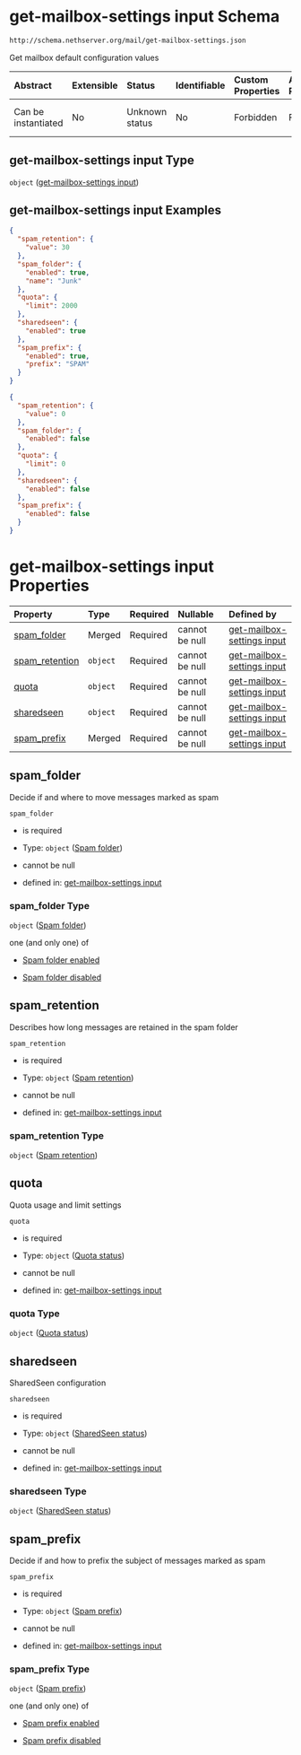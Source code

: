 # get-mailbox-settings input Schema

```txt
http://schema.nethserver.org/mail/get-mailbox-settings.json
```

Get mailbox default configuration values

| Abstract            | Extensible | Status         | Identifiable | Custom Properties | Additional Properties | Access Restrictions | Defined In                                                                         |
| :------------------ | :--------- | :------------- | :----------- | :---------------- | :-------------------- | :------------------ | :--------------------------------------------------------------------------------- |
| Can be instantiated | No         | Unknown status | No           | Forbidden         | Forbidden             | none                | [get-mailbox-settings.json](mail/get-mailbox-settings.json "open original schema") |

## get-mailbox-settings input Type

`object` ([get-mailbox-settings input](get-mailbox-settings.md))

## get-mailbox-settings input Examples

```json
{
  "spam_retention": {
    "value": 30
  },
  "spam_folder": {
    "enabled": true,
    "name": "Junk"
  },
  "quota": {
    "limit": 2000
  },
  "sharedseen": {
    "enabled": true
  },
  "spam_prefix": {
    "enabled": true,
    "prefix": "SPAM"
  }
}
```

```json
{
  "spam_retention": {
    "value": 0
  },
  "spam_folder": {
    "enabled": false
  },
  "quota": {
    "limit": 0
  },
  "sharedseen": {
    "enabled": false
  },
  "spam_prefix": {
    "enabled": false
  }
}
```

# get-mailbox-settings input Properties

| Property                           | Type     | Required | Nullable       | Defined by                                                                                                                                         |
| :--------------------------------- | :------- | :------- | :------------- | :------------------------------------------------------------------------------------------------------------------------------------------------- |
| [spam\_folder](#spam_folder)       | Merged   | Required | cannot be null | [get-mailbox-settings input](mail-defs-spam-folder.md "http://schema.nethserver.org/mail/get-mailbox-settings.json#/properties/spam_folder")       |
| [spam\_retention](#spam_retention) | `object` | Required | cannot be null | [get-mailbox-settings input](mail-defs-spam-retention.md "http://schema.nethserver.org/mail/get-mailbox-settings.json#/properties/spam_retention") |
| [quota](#quota)                    | `object` | Required | cannot be null | [get-mailbox-settings input](mail-defs-quota-status.md "http://schema.nethserver.org/mail/get-mailbox-settings.json#/properties/quota")            |
| [sharedseen](#sharedseen)          | `object` | Required | cannot be null | [get-mailbox-settings input](mail-defs-sharedseen-status.md "http://schema.nethserver.org/mail/get-mailbox-settings.json#/properties/sharedseen")  |
| [spam\_prefix](#spam_prefix)       | Merged   | Required | cannot be null | [get-mailbox-settings input](mail-defs-spam-prefix.md "http://schema.nethserver.org/mail/get-mailbox-settings.json#/properties/spam_prefix")       |

## spam\_folder

Decide if and where to move messages marked as spam

`spam_folder`

* is required

* Type: `object` ([Spam folder](mail-defs-spam-folder.md))

* cannot be null

* defined in: [get-mailbox-settings input](mail-defs-spam-folder.md "http://schema.nethserver.org/mail/get-mailbox-settings.json#/properties/spam_folder")

### spam\_folder Type

`object` ([Spam folder](mail-defs-spam-folder.md))

one (and only one) of

* [Spam folder enabled](mail-defs-spam-folder-oneof-spam-folder-enabled.md "check type definition")

* [Spam folder disabled](mail-defs-spam-folder-oneof-spam-folder-disabled.md "check type definition")

## spam\_retention

Describes how long messages are retained in the spam folder

`spam_retention`

* is required

* Type: `object` ([Spam retention](mail-defs-spam-retention.md))

* cannot be null

* defined in: [get-mailbox-settings input](mail-defs-spam-retention.md "http://schema.nethserver.org/mail/get-mailbox-settings.json#/properties/spam_retention")

### spam\_retention Type

`object` ([Spam retention](mail-defs-spam-retention.md))

## quota

Quota usage and limit settings

`quota`

* is required

* Type: `object` ([Quota status](mail-defs-quota-status.md))

* cannot be null

* defined in: [get-mailbox-settings input](mail-defs-quota-status.md "http://schema.nethserver.org/mail/get-mailbox-settings.json#/properties/quota")

### quota Type

`object` ([Quota status](mail-defs-quota-status.md))

## sharedseen

SharedSeen configuration

`sharedseen`

* is required

* Type: `object` ([SharedSeen status](mail-defs-sharedseen-status.md))

* cannot be null

* defined in: [get-mailbox-settings input](mail-defs-sharedseen-status.md "http://schema.nethserver.org/mail/get-mailbox-settings.json#/properties/sharedseen")

### sharedseen Type

`object` ([SharedSeen status](mail-defs-sharedseen-status.md))

## spam\_prefix

Decide if and how to prefix the subject of messages marked as spam

`spam_prefix`

* is required

* Type: `object` ([Spam prefix](mail-defs-spam-prefix.md))

* cannot be null

* defined in: [get-mailbox-settings input](mail-defs-spam-prefix.md "http://schema.nethserver.org/mail/get-mailbox-settings.json#/properties/spam_prefix")

### spam\_prefix Type

`object` ([Spam prefix](mail-defs-spam-prefix.md))

one (and only one) of

* [Spam prefix enabled](mail-defs-spam-prefix-oneof-spam-prefix-enabled.md "check type definition")

* [Spam prefix disabled](mail-defs-spam-prefix-oneof-spam-prefix-disabled.md "check type definition")
